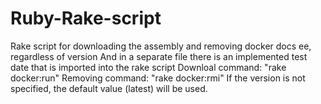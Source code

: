 # Ruby-Rake-script
Rake script for downloading the assembly and removing docker docs ee, regardless of version
And in a separate file there is an implemented test date that is imported into the rake script
Downloal command: "rake docker:run"
Removing command: "rake docker:rmi"
If the version is not specified, the default value (latest) will be used.
